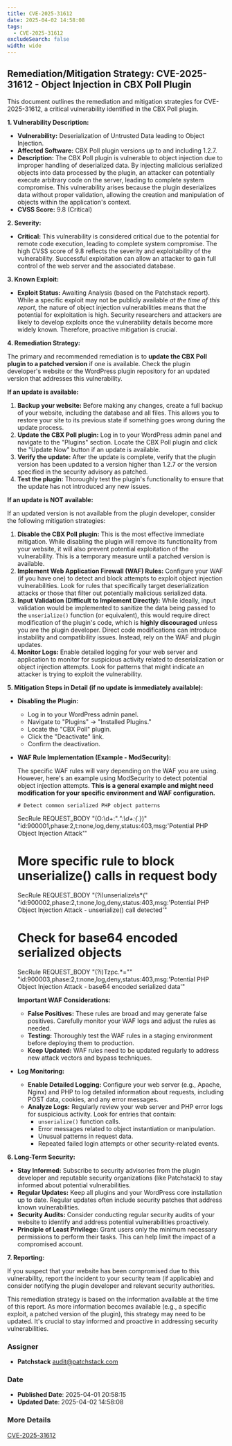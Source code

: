 ```yaml
---
title: CVE-2025-31612
date: 2025-04-02 14:58:08
tags:
  - CVE-2025-31612
excludeSearch: false
width: wide
---
```


## Remediation/Mitigation Strategy: CVE-2025-31612 - Object Injection in CBX Poll Plugin

This document outlines the remediation and mitigation strategies for CVE-2025-31612, a critical vulnerability identified in the CBX Poll plugin.

**1. Vulnerability Description:**

*   **Vulnerability:** Deserialization of Untrusted Data leading to Object Injection.
*   **Affected Software:** CBX Poll plugin versions up to and including 1.2.7.
*   **Description:** The CBX Poll plugin is vulnerable to object injection due to improper handling of deserialized data.  By injecting malicious serialized objects into data processed by the plugin, an attacker can potentially execute arbitrary code on the server, leading to complete system compromise.  This vulnerability arises because the plugin deserializes data without proper validation, allowing the creation and manipulation of objects within the application's context.
*   **CVSS Score:** 9.8 (Critical)

**2. Severity:**

*   **Critical:** This vulnerability is considered critical due to the potential for remote code execution, leading to complete system compromise. The high CVSS score of 9.8 reflects the severity and exploitability of the vulnerability.  Successful exploitation can allow an attacker to gain full control of the web server and the associated database.

**3. Known Exploit:**

*   **Exploit Status:** Awaiting Analysis (based on the Patchstack report). While a specific exploit may not be publicly available *at the time of this report*, the nature of object injection vulnerabilities means that the potential for exploitation is high.  Security researchers and attackers are likely to develop exploits once the vulnerability details become more widely known.  Therefore, proactive mitigation is crucial.

**4. Remediation Strategy:**

The primary and recommended remediation is to **update the CBX Poll plugin to a patched version** if one is available.  Check the plugin developer's website or the WordPress plugin repository for an updated version that addresses this vulnerability.

**If an update is available:**

1.  **Backup your website:** Before making any changes, create a full backup of your website, including the database and all files. This allows you to restore your site to its previous state if something goes wrong during the update process.
2.  **Update the CBX Poll plugin:** Log in to your WordPress admin panel and navigate to the "Plugins" section. Locate the CBX Poll plugin and click the "Update Now" button if an update is available.
3.  **Verify the update:** After the update is complete, verify that the plugin version has been updated to a version higher than 1.2.7 or the version specified in the security advisory as patched.
4.  **Test the plugin:** Thoroughly test the plugin's functionality to ensure that the update has not introduced any new issues.

**If an update is NOT available:**

If an updated version is not available from the plugin developer, consider the following mitigation strategies:

1.  **Disable the CBX Poll plugin:**  This is the most effective immediate mitigation.  While disabling the plugin will remove its functionality from your website, it will also prevent potential exploitation of the vulnerability.  This is a temporary measure until a patched version is available.
2.  **Implement Web Application Firewall (WAF) Rules:** Configure your WAF (if you have one) to detect and block attempts to exploit object injection vulnerabilities. Look for rules that specifically target deserialization attacks or those that filter out potentially malicious serialized data.
3.  **Input Validation (Difficult to Implement Directly):**  While ideally, input validation would be implemented to sanitize the data being passed to the `unserialize()` function (or equivalent), this would require direct modification of the plugin's code, which is **highly discouraged** unless you are the plugin developer.  Direct code modifications can introduce instability and compatibility issues.  Instead, rely on the WAF and plugin updates.
4.  **Monitor Logs:**  Enable detailed logging for your web server and application to monitor for suspicious activity related to deserialization or object injection attempts.  Look for patterns that might indicate an attacker is trying to exploit the vulnerability.

**5. Mitigation Steps in Detail (if no update is immediately available):**

*   **Disabling the Plugin:**

    *   Log in to your WordPress admin panel.
    *   Navigate to "Plugins" -> "Installed Plugins."
    *   Locate the "CBX Poll" plugin.
    *   Click the "Deactivate" link.
    *   Confirm the deactivation.

*   **WAF Rule Implementation (Example - ModSecurity):**

    The specific WAF rules will vary depending on the WAF you are using.  However, here's an example using ModSecurity to detect potential object injection attempts.  **This is a general example and might need modification for your specific environment and WAF configuration.**

        # Detect common serialized PHP object patterns
    SecRule REQUEST_BODY "(O:\d+:\".*\":\d+:{.*})" \
            "id:900001,phase:2,t:none,log,deny,status:403,msg:'Potential PHP Object Injection Attack'"

    # More specific rule to block unserialize() calls in request body
    SecRule REQUEST_BODY "(?i)unserialize\s*\(" \
            "id:900002,phase:2,t:none,log,deny,status:403,msg:'Potential PHP Object Injection Attack - unserialize() call detected'"

    # Check for base64 encoded serialized objects
    SecRule REQUEST_BODY "(?i)Tzpc.*=\"" "id:900003,phase:2,t:none,log,deny,status:403,msg:'Potential PHP Object Injection Attack - base64 encoded serialized data'"

    
    **Important WAF Considerations:**

    *   **False Positives:** These rules are broad and may generate false positives. Carefully monitor your WAF logs and adjust the rules as needed.
    *   **Testing:**  Thoroughly test the WAF rules in a staging environment before deploying them to production.
    *   **Keep Updated:**  WAF rules need to be updated regularly to address new attack vectors and bypass techniques.

*   **Log Monitoring:**

    *   **Enable Detailed Logging:** Configure your web server (e.g., Apache, Nginx) and PHP to log detailed information about requests, including POST data, cookies, and any error messages.
    *   **Analyze Logs:** Regularly review your web server and PHP error logs for suspicious activity. Look for entries that contain:
        *   `unserialize()` function calls.
        *   Error messages related to object instantiation or manipulation.
        *   Unusual patterns in request data.
        *   Repeated failed login attempts or other security-related events.

**6. Long-Term Security:**

*   **Stay Informed:**  Subscribe to security advisories from the plugin developer and reputable security organizations (like Patchstack) to stay informed about potential vulnerabilities.
*   **Regular Updates:**  Keep all plugins and your WordPress core installation up to date.  Regular updates often include security patches that address known vulnerabilities.
*   **Security Audits:**  Consider conducting regular security audits of your website to identify and address potential vulnerabilities proactively.
*   **Principle of Least Privilege:**  Grant users only the minimum necessary permissions to perform their tasks. This can help limit the impact of a compromised account.

**7. Reporting:**

If you suspect that your website has been compromised due to this vulnerability, report the incident to your security team (if applicable) and consider notifying the plugin developer and relevant security authorities.

This remediation strategy is based on the information available at the time of this report.  As more information becomes available (e.g., a specific exploit, a patched version of the plugin), this strategy may need to be updated.  It's crucial to stay informed and proactive in addressing security vulnerabilities.

### Assigner
- **Patchstack** <audit@patchstack.com>

### Date
- **Published Date**: 2025-04-01 20:58:15
- **Updated Date**: 2025-04-02 14:58:08

### More Details
[CVE-2025-31612](https://www.cvedetails.com/cve/CVE-2025-31612)